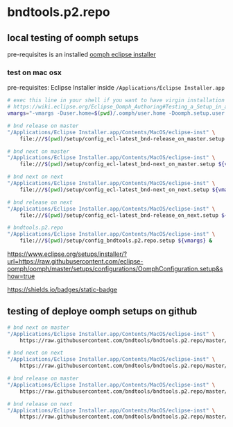 # bndtools.p2.repo

## local testing of oomph setups

pre-requisites is an installed [oomph eclipse installer](https://download.eclipse.org/oomph/products/)

### test on mac osx

pre-requisites: Eclipse Installer inside `/Applications/Eclipse Installer.app`

```sh
# exec this line in your shell if you want to have virgin installation
# https://wiki.eclipse.org/Eclipse_Oomph_Authoring#Testing_a_Setup_in_a_Clean_Environment
vmargs="-vmargs -Duser.home=$(pwd)/.oomph/user.home -Doomph.setup.user.home.redirect=true"

# bnd release on master
"/Applications/Eclipse Installer.app/Contents/MacOS/eclipse-inst" \
    file:///$(pwd)/setup/config_ecl-latest_bnd-release_on_master.setup ${vmargs} &

# bnd next on master
"/Applications/Eclipse Installer.app/Contents/MacOS/eclipse-inst" \
    file:///$(pwd)/setup/config_ecl-latest_bnd-next_on_master.setup ${vmargs} &

# bnd next on next
"/Applications/Eclipse Installer.app/Contents/MacOS/eclipse-inst" \
    file:///$(pwd)/setup/config_ecl-latest_bnd-next_on_next.setup ${vmargs} &

# bnd release on next
"/Applications/Eclipse Installer.app/Contents/MacOS/eclipse-inst" \
    file:///$(pwd)/setup/config_ecl-latest_bnd-release_on_next.setup ${vmargs} &

# bndtools.p2.repo
"/Applications/Eclipse Installer.app/Contents/MacOS/eclipse-inst" \
    file:///$(pwd)/setup/config_bndtools.p2.repo.setup ${vmargs} &

```

https://www.eclipse.org/setups/installer/?url=https://raw.githubusercontent.com/eclipse-oomph/oomph/master/setups/configurations/OomphConfiguration.setup&show=true

https://shields.io/badges/static-badge


## testing of deploye oomph setups on github



```sh
# bnd next on master
"/Applications/Eclipse Installer.app/Contents/MacOS/eclipse-inst" \
    https://raw.githubusercontent.com/bndtools/bndtools.p2.repo/master/setup/config_ecl-latest_bnd-next_on_master.setup

# bnd next on next
"/Applications/Eclipse Installer.app/Contents/MacOS/eclipse-inst" \
    https://raw.githubusercontent.com/bndtools/bndtools.p2.repo/master/setup/config_ecl-latest_bnd-next_on_next.setup

# bnd release on master
"/Applications/Eclipse Installer.app/Contents/MacOS/eclipse-inst" \
    https://raw.githubusercontent.com/bndtools/bndtools.p2.repo/master/setup/config_ecl-latest_bnd-release_on_master.setup

# bnd release on next
"/Applications/Eclipse Installer.app/Contents/MacOS/eclipse-inst" \
    https://raw.githubusercontent.com/bndtools/bndtools.p2.repo/master/setup/config_ecl-latest_bnd-release_on_next.setup

```
